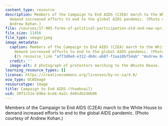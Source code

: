```yaml
---
content_type: resource
description: Members of the Campaign to End AIDS (C2EA) march to the White House to
  demand increased efforts to end to the global AIDS pandemic. (Photo courtesy of
  Andrew Kohan.)
file: /courses/17-905-forms-of-political-participation-old-and-new-spring-2005/39f1c53ab9babce64a2c9481db246b06_17-905s05-th.jpg
file_size: 11456
file_type: image/jpeg
image_metadata:
  caption: Members of the Campaign to End AIDS (C2EA) march to the White House to
    demand increased efforts to end to the global AIDS pandemic. (Photo courtesy of
    {{% resource_link "aff3d0e8-e312-4b0c-ab87-f1aa10bf54ab" "Andrew Kohan" %}}.)
  credit: ''
  image-alt: A photograph of protestors marching to the Whiote House.
learning_resource_types: []
license: https://creativecommons.org/licenses/by-nc-sa/4.0/
ocw_type: OCWImage
resourcetype: Image
title: Campaign to End AIDS (thumbnail)
uid: 39f1c53a-b9ba-bce6-4a2c-9481db246b06
---
```

Members of the Campaign to End AIDS (C2EA) march to the White House to demand increased efforts to end to the global AIDS pandemic. (Photo courtesy of Andrew Kohan.)